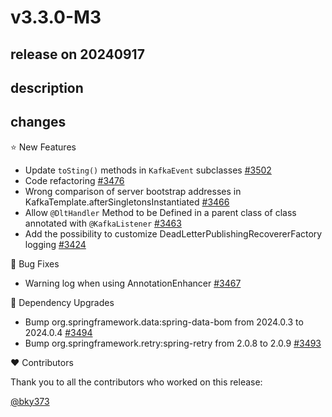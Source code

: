 # v3.3.0-M3

## release on 20240917

## description

## changes

⭐ New Features

* Update <code>toSting()</code> methods in <code>KafkaEvent</code> subclasses <a href="https://github.com/spring-projects/spring-kafka/pull/3502" data-hovercard-type="pull_request" data-hovercard-url="/spring-projects/spring-kafka/pull/3502/hovercard">#3502</a>
* Code refactoring <a href="https://github.com/spring-projects/spring-kafka/issues/3476" data-hovercard-type="issue" data-hovercard-url="/spring-projects/spring-kafka/issues/3476/hovercard">#3476</a>
* Wrong comparison of server bootstrap addresses in KafkaTemplate.afterSingletonsInstantiated <a href="https://github.com/spring-projects/spring-kafka/issues/3466" data-hovercard-type="issue" data-hovercard-url="/spring-projects/spring-kafka/issues/3466/hovercard">#3466</a>
* Allow <code>@DltHandler</code> Method to be Defined in a parent class of class annotated with <code>@KafkaListener</code> <a href="https://github.com/spring-projects/spring-kafka/issues/3463" data-hovercard-type="issue" data-hovercard-url="/spring-projects/spring-kafka/issues/3463/hovercard">#3463</a>
* Add the possibility to customize DeadLetterPublishingRecovererFactory logging <a href="https://github.com/spring-projects/spring-kafka/issues/3424" data-hovercard-type="issue" data-hovercard-url="/spring-projects/spring-kafka/issues/3424/hovercard">#3424</a>

🐞 Bug Fixes

* Warning log when using AnnotationEnhancer <a href="https://github.com/spring-projects/spring-kafka/issues/3467" data-hovercard-type="issue" data-hovercard-url="/spring-projects/spring-kafka/issues/3467/hovercard">#3467</a>

🔨 Dependency Upgrades

* Bump org.springframework.data:spring-data-bom from 2024.0.3 to 2024.0.4 <a href="https://github.com/spring-projects/spring-kafka/pull/3494" data-hovercard-type="pull_request" data-hovercard-url="/spring-projects/spring-kafka/pull/3494/hovercard">#3494</a>
* Bump org.springframework.retry:spring-retry from 2.0.8 to 2.0.9 <a href="https://github.com/spring-projects/spring-kafka/pull/3493" data-hovercard-type="pull_request" data-hovercard-url="/spring-projects/spring-kafka/pull/3493/hovercard">#3493</a>

❤️ Contributors

Thank you to all the contributors who worked on this release:

<a class="user-mention notranslate" data-hovercard-type="user" data-hovercard-url="/users/bky373/hovercard" data-octo-click="hovercard-link-click" data-octo-dimensions="link_type:self" href="https://github.com/bky373">@bky373</a>

